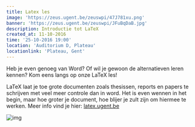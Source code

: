 ```yaml
---
title: Latex les
image: 'https://zeus.ugent.be/zeuswpi/47J781xu.png'
banner: 'https://zeus.ugent.be/zeuswpi/JFuBqDaB.jpg'
description: Introductie tot LaTeX
created_at: 11-10-2016
time: '25-10-2016 19:00'
location: 'Auditorium D, Plateau'
locationlink: 'Plateau, Gent'
---
```


Heb je even genoeg van Word? Of wil je gewoon de alternatieven leren kennen? Kom eens langs op onze LaTeX les!

LaTeX laat je toe grote documenten zoals thesissen, reports en papers te schrijven met veel meer controle dan in word. Het is even wennen in het begin, maar hoe groter je document, hoe blijer je zult zijn om hiermee te werken. Meer info vind je hier: [latex.ugent.be](//latex.ugent.be)

![img](//www.johndcook.com/wordvslatex.gif)
